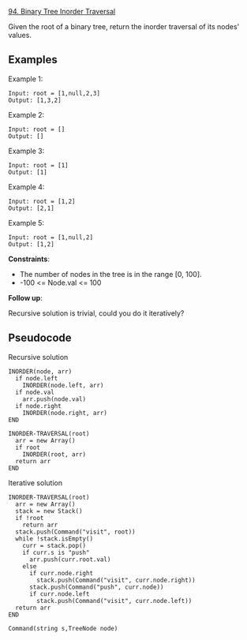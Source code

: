 [94. Binary Tree Inorder Traversal](https://leetcode.com/problems/binary-tree-inorder-traversal/)

Given the root of a binary tree, return the inorder traversal of its nodes' values.

## Examples

Example 1:

```
Input: root = [1,null,2,3]
Output: [1,3,2]
```

Example 2:

```
Input: root = []
Output: []
```

Example 3:

```
Input: root = [1]
Output: [1]
```

Example 4:

```
Input: root = [1,2]
Output: [2,1]
```

Example 5:

```
Input: root = [1,null,2]
Output: [1,2]
```

**Constraints**:

-   The number of nodes in the tree is in the range [0, 100].
-   -100 <= Node.val <= 100

**Follow up**:

Recursive solution is trivial, could you do it iteratively?

## Pseudocode

Recursive solution

```
INORDER(node, arr)
  if node.left
    INORDER(node.left, arr)
  if node.val
    arr.push(node.val)
  if node.right
    INORDER(node.right, arr)
END

INORDER-TRAVERSAL(root)
  arr = new Array()
  if root
    INORDER(root, arr)
  return arr
END
```

Iterative solution

```
INORDER-TRAVERSAL(root)
  arr = new Array()
  stack = new Stack()
  if !root
    return arr
  stack.push(Command("visit", root))
  while !stack.isEmpty()
    curr = stack.pop()
    if curr.s is "push"
      arr.push(curr.root.val)
    else
      if curr.node.right
        stack.push(Command("visit", curr.node.right))
      stack.push(Command("push", curr.node))
      if curr.node.left
        stack.push(Command("visit", curr.node.left))
  return arr
END

Command(string s,TreeNode node)
```
